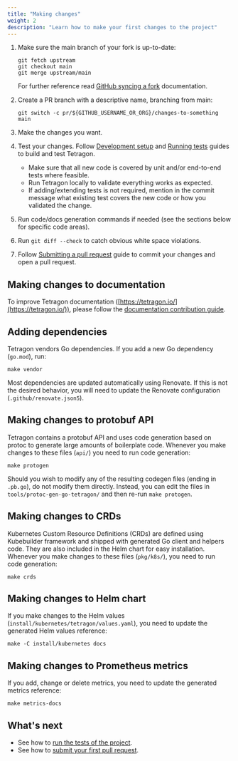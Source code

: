 ```yaml
---
title: "Making changes"
weight: 2
description: "Learn how to make your first changes to the project"
---
```


1. Make sure the main branch of your fork is up-to-date:

   ```shell
   git fetch upstream
   git checkout main
   git merge upstream/main
   ```

   For further reference read
   [GitHub syncing a fork](https://docs.github.com/en/pull-requests/collaborating-with-pull-requests/working-with-forks/syncing-a-fork)
   documentation.

2. Create a PR branch with a descriptive name, branching from main:

   ```shell
   git switch -c pr/${GITHUB_USERNAME_OR_ORG}/changes-to-something main
   ```

3. Make the changes you want.

4. Test your changes. Follow [Development setup](/docs/contribution-guide/development-setup) and
   [Running tests](/docs/contribution-guide/running-tests) guides to build and test Tetragon.

   - Make sure that all new code is covered by unit and/or end-to-end tests where feasible.
   - Run Tetragon locally to validate everything works as expected.
   - If adding/extending tests is not required, mention in the commit message what existing test covers the new code
     or how you validated the change.

5. Run code/docs generation commands if needed (see the sections below for specific code areas).

6. Run `git diff --check` to catch obvious white space violations.

7. Follow [Submitting a pull request](/docs/contribution-guide/submitting-a-pull-request) guide to commit your changes
   and open a pull request.

## Making changes to documentation

To improve Tetragon documentation ([https://tetragon.io/](https://tetragon.io/)), please follow the
[documentation contribution guide](/docs/contribution-guide/documentation).

## Adding dependencies

Tetragon vendors Go dependencies. If you add a new Go dependency (`go.mod`), run:

```shell
make vendor
```

Most dependencies are updated automatically using Renovate. If this is not the desired behavior, you will need to
update the Renovate configuration (`.github/renovate.json5`).

## Making changes to protobuf API

Tetragon contains a protobuf API and uses code generation based on protoc to generate large amounts of boilerplate
code. Whenever you make changes to these files (`api/`) you need to run code generation:

```shell
make protogen
```

Should you wish to modify any of the resulting codegen files (ending in `.pb.go`), do not modify them directly.
Instead, you can edit the files in `tools/protoc-gen-go-tetragon/` and then re-run `make protogen`.

## Making changes to CRDs

Kubernetes Custom Resource Definitions (CRDs) are defined using Kubebuilder framework and shipped with generated Go
client and helpers code. They are also included in the Helm chart for easy installation. Whenever you make changes to
these files (`pkg/k8s/`), you need to run code generation:

```shell
make crds
```

## Making changes to Helm chart

If you make changes to the Helm values (`install/kubernetes/tetragon/values.yaml`), you need to update the generated
Helm values reference:

```shell
make -C install/kubernetes docs
```

## Making changes to Prometheus metrics

If you add, change or delete metrics, you need to update the generated metrics reference:

```shell
make metrics-docs
```

## What's next

- See how to [run the tests of the project](/docs/contribution-guide/running-tests/).
- See how to [submit your first pull request](/docs/contribution-guide/submitting-a-pull-request/).
